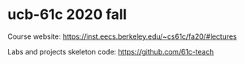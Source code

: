 # ucb-61c 2020 fall

Course website: https://inst.eecs.berkeley.edu/~cs61c/fa20/#lectures

Labs and projects skeleton code: https://github.com/61c-teach

